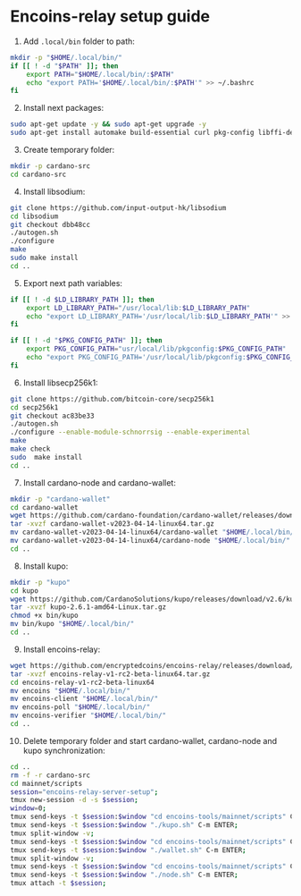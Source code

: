 # Encoins-relay setup guide

1. Add ```.local/bin``` folder to path:

```bash
mkdir -p "$HOME/.local/bin/"
if [[ ! -d "$PATH" ]]; then
    export PATH="$HOME/.local/bin/:$PATH"
    echo "export PATH='$HOME/.local/bin/:$PATH'" >> ~/.bashrc
fi
```

2. Install next packages:

```bash
sudo apt-get update -y && sudo apt-get upgrade -y
sudo apt-get install automake build-essential curl pkg-config libffi-dev libgmp-dev libssl-dev libtinfo-dev libsystemd-dev zlib1g-dev make g++ tmux git jq wget libtool autoconf libpq-dev -y
```

3. Create temporary folder:

```bash
mkdir -p cardano-src
cd cardano-src
```

4. Install libsodium:

```bash
git clone https://github.com/input-output-hk/libsodium
cd libsodium
git checkout dbb48cc
./autogen.sh
./configure
make
sudo make install
cd ..
```

5. Export next path variables:

```bash
if [[ ! -d $LD_LIBRARY_PATH ]]; then
    export LD_LIBRARY_PATH="/usr/local/lib:$LD_LIBRARY_PATH"
    echo "export LD_LIBRARY_PATH='/usr/local/lib:$LD_LIBRARY_PATH'" >> ~/.bashrc
fi

if [[ ! -d "$PKG_CONFIG_PATH" ]]; then
    export PKG_CONFIG_PATH="usr/local/lib/pkgconfig:$PKG_CONFIG_PATH"
    echo "export PKG_CONFIG_PATH='/usr/local/lib/pkgconfig:$PKG_CONFIG_PATH'" >> ~/.bashrc
fi
```

6. Install libsecp256k1:

```bash
git clone https://github.com/bitcoin-core/secp256k1
cd secp256k1
git checkout ac83be33
./autogen.sh
./configure --enable-module-schnorrsig --enable-experimental
make
make check
sudo  make install
cd ..
```

7. Install cardano-node and cardano-wallet:

```bash
mkdir -p "cardano-wallet"
cd cardano-wallet
wget https://github.com/cardano-foundation/cardano-wallet/releases/download/v2023-04-14/cardano-wallet-v2023-04-14-linux64.tar.gz
tar -xvzf cardano-wallet-v2023-04-14-linux64.tar.gz
mv cardano-wallet-v2023-04-14-linux64/cardano-wallet "$HOME/.local/bin/"
mv cardano-wallet-v2023-04-14-linux64/cardano-node "$HOME/.local/bin/"
cd ..
```

8. Install kupo:

```bash
mkdir -p "kupo"
cd kupo
wget https://github.com/CardanoSolutions/kupo/releases/download/v2.6/kupo-2.6.1-amd64-Linux.tar.gz
tar -xvzf kupo-2.6.1-amd64-Linux.tar.gz
chmod +x bin/kupo
mv bin/kupo "$HOME/.local/bin/"
cd ..
```

9. Install encoins-relay:

```bash
wget https://github.com/encryptedcoins/encoins-relay/releases/download/v1-rc2-beta/encoins-relay-v1-rc2-beta-linux64.tar.gz
tar -xvzf encoins-relay-v1-rc2-beta-linux64.tar.gz
cd encoins-relay-v1-rc2-beta-linux64
mv encoins "$HOME/.local/bin/"
mv encoins-client "$HOME/.local/bin/"
mv encoins-poll "$HOME/.local/bin/"
mv encoins-verifier "$HOME/.local/bin/"
cd ..
```

10. Delete temporary folder and start cardano-wallet, cardano-node and kupo synchronization:

```bash
cd ..
rm -f -r cardano-src
cd mainnet/scripts
session="encoins-relay-server-setup";
tmux new-session -d -s $session;
window=0;
tmux send-keys -t $session:$window "cd encoins-tools/mainnet/scripts" C-m ENTER;
tmux send-keys -t $session:$window "./kupo.sh" C-m ENTER;
tmux split-window -v;
tmux send-keys -t $session:$window "cd encoins-tools/mainnet/scripts" C-m ENTER;
tmux send-keys -t $session:$window "./wallet.sh" C-m ENTER;
tmux split-window -v;
tmux send-keys -t $session:$window "cd encoins-tools/mainnet/scripts" C-m ENTER;
tmux send-keys -t $session:$window "./node.sh" C-m ENTER;
tmux attach -t $session;
```